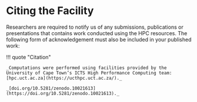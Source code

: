 # Citing the Facility

Researchers are required to notify us of any submissions, publications or presentations that contains work conducted using the HPC resources. The following form of acknowledgement must also be included in your published work:

!!! quote "Citation"

    _Computations were performed using facilities provided by the University of Cape Town’s ICTS High Performance Computing team: [hpc.uct.ac.za](https://ucthpc.uct.ac.za/)._

    _[doi.org/10.5281/zenodo.10021613](https://doi.org/10.5281/zenodo.10021613)._
